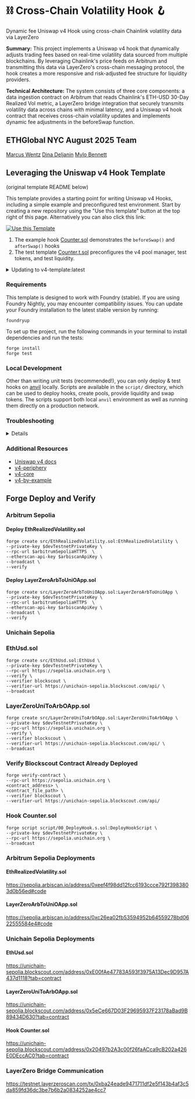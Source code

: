 # ⛓️ Cross-Chain Volatility Hook 🪝
Dynamic fee Uniswap v4 Hook using cross-chain Chainlink volatility data via LayerZero

**Summary:** This project implements a Uniswap v4 hook that dynamically adjusts trading fees based on real-time volatility data sourced from multiple blockchains. By leveraging Chainlink's price feeds on Arbitrum and transmitting this data via LayerZero's cross-chain messaging protocol, the hook creates a more responsive and risk-adjusted fee structure for liquidity providers.

**Technical Architecture:** The system consists of three core components: a data ingestion contract on Arbitrum that reads Chainlink's ETH-USD 30-Day Realized Vol metric, a LayerZero bridge integration that securely transmits volatility data across chains with minimal latency, and a Uniswap v4 hook contract that receives cross-chain volatility updates and implements dynamic fee adjustments in the beforeSwap function.

## ETHGlobal NYC August 2025 Team
[Marcus Wentz](https://github.com/MarcusWentz)
[Dina Deljanin](https://github.com/dinadeljanin)
[Mylo Bennett](https://github.com/readyMouse)


## Leveraging the Uniswap v4 Hook Template
(original template README below)

This template provides a starting point for writing Uniswap v4 Hooks, including a simple example and preconfigured test environment. Start by creating a new repository using the "Use this template" button at the top right of this page. Alternatively you can also click this link:

[![Use this Template](https://img.shields.io/badge/Use%20this%20Template-101010?style=for-the-badge&logo=github)](https://github.com/uniswapfoundation/v4-template/generate)

1. The example hook [Counter.sol](src/Counter.sol) demonstrates the `beforeSwap()` and `afterSwap()` hooks
2. The test template [Counter.t.sol](test/Counter.t.sol) preconfigures the v4 pool manager, test tokens, and test liquidity.

<details>
<summary>Updating to v4-template:latest</summary>

This template is actively maintained -- you can update the v4 dependencies, scripts, and helpers:

```bash
git remote add template https://github.com/uniswapfoundation/v4-template
git fetch template
git merge template/main <BRANCH> --allow-unrelated-histories
```

</details>

### Requirements

This template is designed to work with Foundry (stable). If you are using Foundry Nightly, you may encounter compatibility issues. You can update your Foundry installation to the latest stable version by running:

```
foundryup
```

To set up the project, run the following commands in your terminal to install dependencies and run the tests:

```
forge install
forge test
```

### Local Development

Other than writing unit tests (recommended!), you can only deploy & test hooks on [anvil](https://book.getfoundry.sh/anvil/) locally. Scripts are available in the `script/` directory, which can be used to deploy hooks, create pools, provide liquidity and swap tokens. The scripts support both local `anvil` environment as well as running them directly on a production network.

### Troubleshooting

<details>

#### Permission Denied

When installing dependencies with `forge install`, Github may throw a `Permission Denied` error

Typically caused by missing Github SSH keys, and can be resolved by following the steps [here](https://docs.github.com/en/github/authenticating-to-github/connecting-to-github-with-ssh)

Or [adding the keys to your ssh-agent](https://docs.github.com/en/authentication/connecting-to-github-with-ssh/generating-a-new-ssh-key-and-adding-it-to-the-ssh-agent#adding-your-ssh-key-to-the-ssh-agent), if you have already uploaded SSH keys

#### Anvil fork test failures

Some versions of Foundry may limit contract code size to ~25kb, which could prevent local tests to fail. You can resolve this by setting the `code-size-limit` flag

```
anvil --code-size-limit 40000
```

#### Hook deployment failures

Hook deployment failures are caused by incorrect flags or incorrect salt mining

1. Verify the flags are in agreement:
   - `getHookCalls()` returns the correct flags
   - `flags` provided to `HookMiner.find(...)`
2. Verify salt mining is correct:
   - In **forge test**: the _deployer_ for: `new Hook{salt: salt}(...)` and `HookMiner.find(deployer, ...)` are the same. This will be `address(this)`. If using `vm.prank`, the deployer will be the pranking address
   - In **forge script**: the deployer must be the CREATE2 Proxy: `0x4e59b44847b379578588920cA78FbF26c0B4956C`
     - If anvil does not have the CREATE2 deployer, your foundry may be out of date. You can update it with `foundryup`

</details>

### Additional Resources

- [Uniswap v4 docs](https://docs.uniswap.org/contracts/v4/overview)
- [v4-periphery](https://github.com/uniswap/v4-periphery)
- [v4-core](https://github.com/uniswap/v4-core)
- [v4-by-example](https://v4-by-example.org)

## Forge Deploy and Verify  

### Arbitrum Sepolia 

#### Deploy EthRealizedVolatility.sol 

```shell
forge create src/EthRealizedVolatility.sol:EthRealizedVolatility \
--private-key $devTestnetPrivateKey \
--rpc-url $arbitrumSepoliaHTTPS  \
--etherscan-api-key $arbiscanApiKey \
--broadcast \
--verify 
```

#### Deploy LayerZeroArbToUniOApp.sol

```shell
forge create src/LayerZeroArbToUniOApp.sol:LayerZeroArbToUniOApp \
--private-key $devTestnetPrivateKey \
--rpc-url $arbitrumSepoliaHTTPS  \
--etherscan-api-key $arbiscanApiKey \
--broadcast \
--verify 
```

### Unichain Sepolia

### EthUsd.sol

```shell
forge create src/EthUsd.sol:EthUsd \
--private-key $devTestnetPrivateKey \
--rpc-url https://sepolia.unichain.org \
--verify \
--verifier blockscout \
--verifier-url https://unichain-sepolia.blockscout.com/api/ \
--broadcast
```

### LayerZeroUniToArbOApp.sol

```shell
forge create src/LayerZeroUniToArbOApp.sol:LayerZeroUniToArbOApp \
--private-key $devTestnetPrivateKey \
--rpc-url https://sepolia.unichain.org \
--verify \
--verifier blockscout \
--verifier-url https://unichain-sepolia.blockscout.com/api/ \
--broadcast
```

### Verify Blockscout Contract Already Deployed

```shell
forge verify-contract \
--rpc-url https://sepolia.unichain.org \
<contract_address> \
<contract_file_path> \
--verifier blockscout \
--verifier-url https://unichain-sepolia.blockscout.com/api/
```

### Hook Counter.sol

```shell
forge script script/00_DeployHook.s.sol:DeployHookScript \
--private-key $devTestnetPrivateKey \
--rpc-url https://sepolia.unichain.org \
--broadcast 
```

### Arbitrum Sepolia Deployments

#### EthRealizedVolatility.sol 

https://sepolia.arbiscan.io/address/0xeef4f98dd12fcc6193ccce792f3983803d0b56ed#code

#### LayerZeroArbToUniOApp.sol

https://sepolia.arbiscan.io/address/0xc26ea02fb53594952b64559278bd0622555584e4#code

### Unichain Sepolia Deployments

#### EthUsd.sol 

https://unichain-sepolia.blockscout.com/address/0xE00fAe47783A593f3975A13Dec9D957A437d1118?tab=contract

#### LayerZeroUniToArbOApp.sol

https://unichain-sepolia.blockscout.com/address/0x5eCe667D03F29695937F23178aBad9B89434D630?tab=contract

#### Hook Counter.sol

https://unichain-sepolia.blockscout.com/address/0x20497b2A3c00f26faACca9cB202a426E0DEccAC0?tab=contract

### LayerZero Bridge Communication

https://testnet.layerzeroscan.com/tx/0xba24eade9471711df2e5f143b4af3c5da859fd36dc3be7b6b2a0834252ae4cc7
